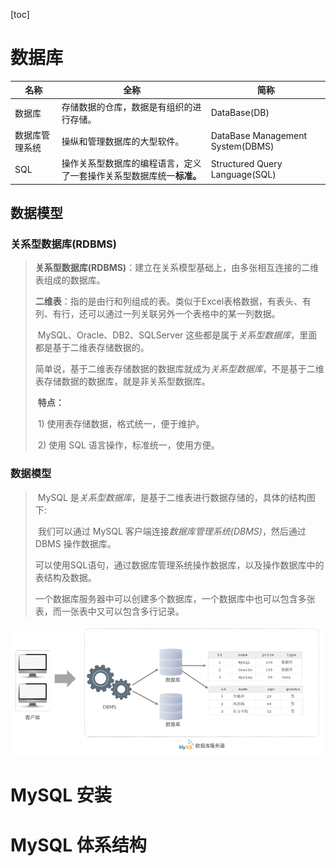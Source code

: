 [toc]

# 数据库

| 名称           | 全称                                                         | 简称                             |
| -------------- | ------------------------------------------------------------ | -------------------------------- |
| 数据库         | 存储数据的仓库，数据是有组织的进行存储。                     | DataBase(DB)                     |
| 数据库管理系统 | 操纵和管理数据库的大型软件。                                 | DataBase Management System(DBMS) |
| SQL            | 操作关系型数据库的编程语言，定义了一套操作关系型数据库统一**标准。** | Structured Query Language(SQL)   |

## 数据模型

### 关系型数据库(RDBMS)

> ​	**关系型数据库(RDBMS)**：建立在关系模型基础上，由多张相互连接的二维表组成的数据库。
>
> ​	**二维表**：指的是由行和列组成的表。类似于Excel表格数据，有表头、有列、有行，还可以通过一列关联另外一个表格中的某一列数据。
>
> ​	MySQL、Oracle、DB2、SQLServer 这些都是属于*关系型数据库*，里面都是基于二维表存储数据的。
>
> ​	简单说，基于二维表存储数据的数据库就成为*关系型数据库*，不是基于二维表存储数据的数据库，就是非关系型数据库。
>
> ​	**特点：**
>
> ​		1) 使用表存储数据，格式统一，便于维护。
>
> ​		2) 使用 SQL 语言操作，标准统一，使用方便。

### 数据模型

> ​	MySQL 是*关系型数据库*，是基于二维表进行数据存储的，具体的结构图下:
>
> ​	我们可以通过 MySQL 客户端连接*数据库管理系统(DBMS)*，然后通过 DBMS 操作数据库。
>
> ​	可以使用SQL语句，通过数据库管理系统操作数据库，以及操作数据库中的表结构及数据。
>
> ​	一个数据库服务器中可以创建多个数据库，一个数据库中也可以包含多张表，而一张表中又可以包含多行记录。

![MySQL_Intro](img/MySQL_Intro.png)



# MySQL 安装



# MySQL 体系结构

